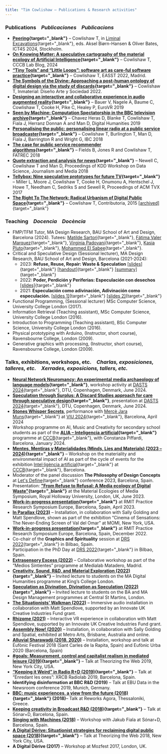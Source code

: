 ```yaml
---
title: "Tim Cowlishaw — Publications & Research activities"
---
```


### Publications&emsp;_Publicaciones_&emsp;_Publicacions_
* **[Peering](/peering.html){target="_blank"}** – Cowlishaw T, in [Liminal Excavations](https://sflab.eecs.kth.se/pub/pj7s6ahe/release/6){target="_blank"}, eds. Aksel Biørn-Hansen & Oliver Bates, ICT4S 2024, Stockholm.
* **[On Knowing Matter: A speculative cartography of the material ecology of Artificial Intelligence](https://lab.cccb.org/en/on-knowing-matter/){target="_blank"}** – Cowlishaw T, CCCB Lab Blog, 2024
* **[“Tiny Tools” and “Little Loops”: software art as care-ful software practice](https://www.buzzsprout.com/1323889/11330676-episode-3-2022-tim-cowlishaw-tiny-tools-and-little-loops-software-art-as-care-ful-software-practice){target="_blank"}** – Cowlishaw T, EASST 2022, Madrid.
* **[The Symbols of the Divine: Approaching a post-human ontology of digital design via the study of discards](https://www.inmaterialdesign.com/INM/article/view/142){target="_blank"}** – Cowlishaw T, Inmaterial: Diseño Arte y Sociedad 2022.
* **[Designing an interactive and collaborative experience in audio augmented reality](https://link.springer.com/chapter/10.1007/978-3-030-31908-3_20){target="_blank"}** – Bauer V, Nagele A, Baume C, Cowlishaw T, Cooke H, Pike C, Healey P, EuroVR 2019
* **[Seen by Machine: Computation Spectatorship in the BBC television archive](https://kclpure.kcl.ac.uk/portal/en/publications/seen-by-machine-computational-spectatorship-in-the-bbc-television){target="_blank"}** – Chavez Heras D, Blanke T, Cowlishaw T, Fiala J, Herranz Donnan A and Man D, Digital Humanities 2019
* **[Personalising the public: personalising linear radio at a public service broadcaster](https://kclpure.kcl.ac.uk/portal/en/publications/seen-by-machine-computational-spectatorship-in-the-bbc-television){target="_blank"}** – Cowlishaw T, Burlington T, Man D, Fiala J, Barrington R and Wright G, IBC 2018
* **[The case for public service recommender algorithms](/assets/docs/fatrec2018-fields.pdf){target="_blank"}** – Fields B, Jones R and Cowlishaw T, FATREC 2018
* **[Quote extraction and analysis for news](/assets/docs/dsjm2018-newell.pdf){target="_blank"}** – Newell C, Cowlishaw T and Man D, Proceedings of KDD Workshop on Data Science, Journalism and Media 2018
* **[Tellybox: Nine speculative prototypes for future TV](https://dl.acm.org/doi/10.1145/3084289.3089910){target="_blank"}** – Miller L, Moore J, Cowlishaw T, Cooke H, Onumonu A, Hentschel J, Howe T, Needham C, Sedriks S and Sewell R, Proceedings of ACM TVX 2017
* **[The Right To The Network: Radical Urbanism of Digital Public Space](https://medium.com/contributoria/the-right-to-the-network-radical-urbanism-of-digital-public-space-d8df092d082d){target="_blank"}** – Cowlishaw T, Contributoria, 2015 [[archived]](/assets/docs/righttothenetwork.pdf){target="_blank"}

### <span class="line">Teaching</span>&emsp;<span class="line">_Docencia_</span>&emsp;<span class="line">_Docència_</span>
* FMP/TFM Tutor, MA Design Research, BAU School of Art and Design, Barcelona (2024). Tutees: [Matilde Sartori](https://www.socbau.net/tfg/tfm/slime-machine/){target="_blank"}, [Fátima Valer Marquez](https://www.socbau.net/tfg/tfm/equialtervalents-now-discarded-artifacts-experiment-01-quipu/){target="_blank"}, [Virginia Padovani](https://www.socbau.net/tfg/tfm/design-for-economy/){target="_blank"}, [Kasia Pluto](https://www.socbau.net/tfg/tfm/ms-paint-forever-a-net-artist-manifesto/){target="_blank"}, [Mohammed El Sabee](https://www.socbau.net/tfg/tfm/a-manifesto-of-self/){target="_blank"}.
* Critical and Speculative Design (Sessional lecturer), MA Design Research, BAU School of Art and Design, Barcelona (2021-2024):
    * 2023: **Refuse, Reuse, Repair: Waste & Speculation** [[slides]](https://docs.google.com/presentation/d/1KXt1WTMLB1V8jmbVrwdEwJ1pn2h4ddyDpVKYw16x-n8/edit#slide=id.p){target="_blank"} [[handout]](https://docs.google.com/document/d/1yIpKQEszoXBdDJodZhB62jtjLmn-JRL7cdNiuNjnMMc/edit#heading=h.f4hv4dbuumd5){target="_blank"} [[summary]](https://docs.google.com/document/d/1I5dzc1weCE-HaXasC2YakZ1pf295jN2FKJ2YoVkh-8s/edit#heading=h.ovmn9mcebuc7){target="_blank"}
    * 2022: **Poder, Perdición y Periferias: Especulación con desechos** [[slides]](https://docs.google.com/presentation/d/1SkWjM9BSFvHdA5QsQ3y_H4jq01aFfZ9Nj1JR74FjFsA/edit#slide=id.p){target="_blank"}
    * 2021: **Especulación como adivinación, Adivinación como especulación.** [[slides 1]](https://docs.google.com/presentation/d/1a9p9CFRJoOgQ-OIB5BFZIFHDUyy6Xiig7eBJf0GMmRc/edit#slide=id.p){target="_blank"} [[slides 2]](https://docs.google.com/presentation/d/14uxCdviN9PyX2mMVwPCO1cbELNQ98VrYtSPEda4kcqg/edit#slide=id.p){target="_blank"}
* Functional Programming, (Sessional lecturer) MSc Computer Science, University College London (2017).
* Information Retrieval (Teaching assistant), MSc Computer Science, University College London (2016).
* Introduction to Programming (Teaching assistant), BSc Computer Science, University College London (2016).
* Physical prototyping with Arduino, (Instructor, short course), Ravensbourne College, London (2009).
* Generative graphics with processing, (Instructor, short course), Ravensbourne College, London (2009).




### <span class="line">Talks, exhibitions, workshops, etc.</span>&emsp;<span class="line">_Charlas, exposiciones, talleres, etc._</span>&emsp;<span class="line">_Xerrades, exposicions, tallers, etc._</span>
* **[Neural Network Neuromancy: An experimental media archaeology of language models](https://docs.google.com/presentation/d/1F7LoCD3RLbESh3og_lpKQQwnHq-sU2WW2mqOPyLwufs/edit#slide=id.p){target="_blank"}**, workshop activity at [DASTS 2024](https://www.dasts.dk/?tribe_events=dasts-konference-2024-elegies-of-waste-surplus-and-excess){target="_blank"}, DTU, Copenhagen, Denmark, June 2024.
* **[Speculation through Surplus: A Discard Studies approach for care through speculative design](https://docs.google.com/presentation/d/1dRDO5hJPswKA3hnFE-u8ZlWRriHeeaX7ImzauCqznmM/edit#slide=id.p){target="_blank"}**, presentation at [DASTS 2024](https://www.dasts.dk/?tribe_events=dasts-konference-2024-elegies-of-waste-surplus-and-excess){target="_blank"}, DTU, Copenhagen, Denmark, June 2024.
* **[Stones Whisper Secrets](/stones_whisper_secrets.html)**, performance with [Mercè Jara Muns](https://laescocesa.org/es/view/MerceJaraMuns/3534){target="_blank"} at [VIU 2024](https://www.toplap.cat/posts/viu-2024/){target="_blank"}, Barcelona, April 2024
* Workshop programme on AI, Music and Creativity for secondary school students as part of the **[ALIA – Inteligencia artificial](https://www.cccb.org/es/crear-aprender/ficha/alia-inteligencia-artificial/242312){target="_blank"}** programme at [CCCB](https://www.cccb.org){target="_blank"}, with Constanza Piffardi, Barcelona, January 2024.
* **[Mentes, Mentiras y Materialidades (Minds, Lies and Materials) (2023 – 2024)](https://www.cccb.org/en/activities/file/minds-lies-and-materials/243183){target="_blank"}** – Workshop on the materiality and environmental impact of AI as part of the cycle of events for the exhibition [Intel·ligència artificial](https://www.cccb.org/en/exhibitions/file/ai-artificial-intelligence/240941){target="_blank"} at [CCCB](https://www.cccb.org){target="_blank"}, Barcelona.
* Moderator of the panel discussion **The Philosophy of Design Concepts** at [Let's Define](https://www.letsdefine.io){target="_blank"} conference 2023, Barcelona, Spain.
* Presentation: **["From Refuse to Refusal: A Media ecology of Digital Waste"](/assets/docs/royalholloway.pdf){target="_blank"}** at the Material Ecologies of Media Symposium, Royal Holloway University, London, UK, June 2023.
* **[Work-in-progress presentation](https://practice-research.com/presentations/prs-europe-may-2023/ecologies-of-excess-a-media-ecology-of-digital-waste){target="_blank"}** at RMIT Practice Research Symposium Europe, Barcelona, Spain, April 2023.
* **[In Parallax (2023)](/in_parallax.html)** – Installation, in collaboration with Sally Golding and Matt Spendlove, shown as part of the exhibition “Cinema of Sensations: The Never-Ending Screen of Val del Omar” at MOMI, New York, USA.
* **[Work-in-progress presentation](https://practice-research.com/presentations/prs-europe-december-2022/residues-and-ritual){target="_blank"}** at RMIT Practice Research Symposium Europe, Barcelona, Spain, December 2022.
* Co-chair of the **Graphics and Spirituality** session at [DRS 2022](https://www.drs2022.org/){target="_blank"} in Bilbao, Spain.
* Participation in the PhD Day at [DRS 2022](https://www.drs2022.org/){target="_blank"} in Bilbao, Spain.
* **[Extrasensory Excess (2022)](/extrasensory_excess.html)** – Collaborative workshop as part of the “Medios Sintientes” programme at Medialab Matadero, Madrid.
* **[Creativity, Sound, R&D, and Material Exploration (2022)](https://docs.google.com/presentation/d/1QjExwbSQkk9t_QRPTe08dPQYq2ZgFu7NiqnbYr804Yo){target="_blank"}** – Invited lecture to students on the MA Digital Humanities programme at King’s College London.
* **[Speculation as Divination, Divination as Speculation (2022)](https://docs.google.com/presentation/d/1s0pQ4hEJM-lpCllyLn88XuTay6mmKe5T82YmJlbeBQw){target="_blank"}** – Invited lecture to students on the BA and MA Design Management programmes at Central St Martins, London.
* **[The Situationists’ Walkman (2022)](/situationists.html)** – Immersive audio installation in collaboration with Matt Spendlove, supported by an Innovate UK Creative Industries Fund grant.
* **[Rhizome (2021)](/rhizome.html)** – Interactive VR experience in collaboration with Matt Spendlove, supported by an Innovate UK Creative Industries Fund grant.
* **[Assembly Now! (2020)](/assembly_now.html)** – Installation, in collaboration with Sally Golding and Spatial, exhibited at Metro Arts, Brisbane, Australia and online.
* **[Alluvial Sharawadji (2018, 2020)](/alluvial_sharawadji.html)** – Installation, workshop and talk at Eufònic Festival 2018 (Sant Carles de la Rapita, Spain) and Eufònic Urba 2020 (Barcelona, Spain)
* **[#goals: Measurement, control and capitalist realism in mediated leisure (2019)](/assets/docs/goals.pdf){target="_blank"}** – Talk at Theorizing the Web 2019, New York City, USA.
* **[“Keeping it Weird” in Radio R+D (2019)](https://xrcb.cat/en/research/tim_cowlishaw/){target="_blank"}** – Talk at “Enredant les ones”: XRCB Radiolab 2019, Barcelona, Spain.
* **Identifying disinformation at BBC R&D (2019)** – Talk at EBU Data in the Newsroom conference 2019, Munich, Germany.
* **[BBC: music experiences, a view from the future (2018)](https://reworks.gr/a-short-qa-with-tim-cowlishaw-from-bbc-ahead-of-his-participation-at-reworks-agora/){target="_blank"} (2018)**– Talk at Reworks Agora, Thessaloniki, Greece.
* **[Keeping creativity in Broadcast R&D (2018)](https://www.youtube.com/watch?v=nl-77GQ9Z68){target="_blank"}** – Talk at Sónar+D, Barcelona, Spain.
* **[Singing with Machines (2018)](/singing_with_machines.html)** – Workshop with Jakub Fiala at Sónar+D, Barcelona, Spain.
* **[A Digital Dérive: Situationist strategies for reclaiming digital public space (2018)](https://livestream.com/internetsociety3/ttw18/videos/174091544){target="_blank"}** – Talk at Theorizing the Web 2018, New York City, USA.
* **A Digital Dérive (2017)** – Workshop at Mozfest 2017, London, UK.
